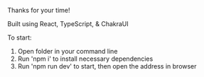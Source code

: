 Thanks for your time!

Built using React, TypeScript, & ChakraUI

To start:
1. Open folder in your command line
2. Run 'npm i' to install necessary dependencies
3. Run 'npm run dev' to start, then open the address in browser

